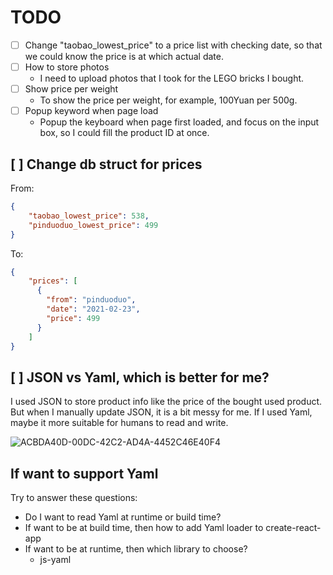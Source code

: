# TODO

- [ ] Change "taobao_lowest_price" to a price list with checking date, so that we could know the price is at which actual date.
- [ ] How to store photos
  - I need to upload photos that I took for the LEGO bricks I bought.
- [ ] Show price per weight
  - To show the price per weight, for example, 100Yuan per 500g.
- [ ] Popup keyword when page load
  - Popup the keyboard when page first loaded, and focus on the input box, so I could fill the product ID at once.

## [ ] Change db struct for prices

From:

```json
{
    "taobao_lowest_price": 538,
    "pinduoduo_lowest_price": 499
}
```

To:

```json
{
    "prices": [
      {
        "from": "pinduoduo",
        "date": "2021-02-23",
        "price": 499
      }
    ]
}
```

## [ ] JSON vs Yaml, which is better for me?

I used JSON to store product info like the price of the bought used product. But when I manually update JSON, it is a bit messy for me. If I used Yaml, maybe it more suitable for humans to read and write.

![ACBDA40D-00DC-42C2-AD4A-4452C46E40F4](https://user-images.githubusercontent.com/5204106/158002617-b686ccd6-24f4-4097-a157-8ab71c504eb8.png)

## If want to support Yaml

Try to answer these questions:

- Do I want to read Yaml at runtime or build time?
- If want to be at build time, then how to add Yaml loader to create-react-app
- If want to be at runtime, then which library to choose?
  - js-yaml
